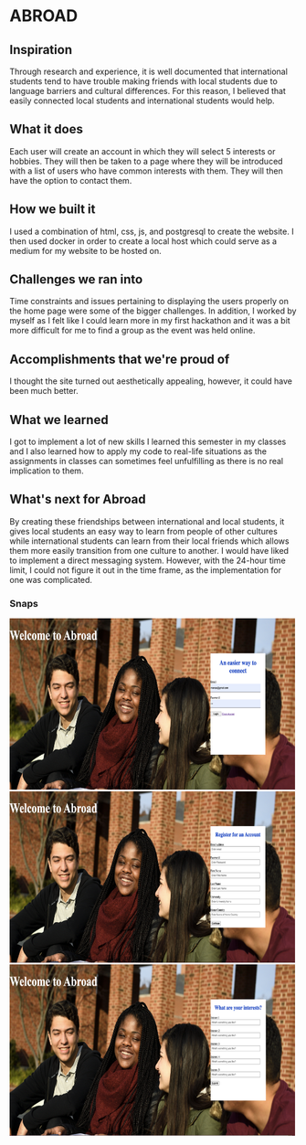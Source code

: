 # ABROAD
## Inspiration
Through research and experience, it is well documented that international students tend to have trouble making friends with local students due to language barriers and cultural differences. For this reason, I believed that easily connected local students and international students would help.
## What it does
Each user will create an account in which they will select 5 interests or hobbies. They will then be taken to a page where they will be introduced with a list of users who have common interests with them. They will then have the option to contact them.
## How we built it
I used a combination of html, css, js, and postgresql to create the website. I then used docker in order to create a local host which could serve as a medium for my website to be hosted on.
## Challenges we ran into
Time constraints and issues pertaining to displaying the users properly on the home page were some of the bigger challenges. In addition, I worked by myself as I felt like I could learn more in my first hackathon and it was a bit more difficult for me to find a group as the event was held online.
## Accomplishments that we're proud of
I thought the site turned out aesthetically appealing, however, it could have been much better.
## What we learned
I got to implement a lot of new skills I learned this semester in my classes and I also learned how to apply my code to real-life situations as the assignments in classes can sometimes feel unfulfilling as there is no real implication to them.
## What's next for Abroad
By creating these friendships between international and local students, it gives local students an easy way to learn from people of other cultures while international students can learn from their local friends which allows them more easily transition from one culture to another. I would have liked to implement a direct messaging system. However, with the 24-hour time limit, I could not figure it out in the time frame, as the implementation for one was complicated.

### Snaps

<img src="Screenshots/login.png" height="300px" width="500px">
<img src="Screenshots/register.png" height="300px" width="500px">
<img src="Screenshots/interests.png" height="300px" width="500px">
